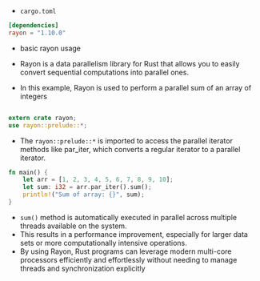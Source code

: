 - `cargo.toml`

```toml
[dependencies]
rayon = "1.10.0"
```

- basic rayon usage

- Rayon is a data parallelism library for Rust that allows you to easily convert sequential computations into parallel ones.
- In this example, Rayon is used to perform a parallel sum of an array of integers

```rs

extern crate rayon;
use rayon::prelude::*;
```

- The `rayon::prelude::*` is imported to access the
parallel iterator methods like par_iter, which converts a regular iterator to a parallel iterator.

```rs
fn main() {
	let arr = [1, 2, 3, 4, 5, 6, 7, 8, 9, 10];
	let sum: i32 = arr.par_iter().sum();
	println!("Sum of array: {}", sum);
}
```

- `sum()`  method is automatically executed in parallel across multiple threads available on the system. 
- This results in a performance improvement, especially for larger data sets or more computationally intensive operations.
- By using Rayon, Rust programs can leverage modern multi-core processors efficiently and effortlessly without needing to manage threads and synchronization explicitly
